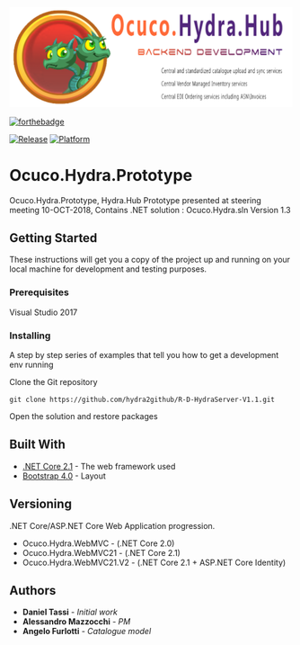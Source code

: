 ![Ocuco.Hydra.Prototype logo](https://github.com/hydra2github/Ocuco.Hydra.Images/blob/master/Logos.and.images/Hydra.Hub.for.Git.backend.png)

[![forthebadge](https://forthebadge.com/images/badges/made-with-c-sharp.svg)](https://forthebadge.com)

[![Release](https://img.shields.io/badge/Version-1.2-green.svg)]()
[![Platform](https://img.shields.io/badge/platform-win--64-lightgrey.svg)]()


# Ocuco.Hydra.Prototype

Ocuco.Hydra.Prototype, Hydra.Hub Prototype presented at steering meeting 10-OCT-2018, 
Contains .NET solution : Ocuco.Hydra.sln Version 1.3

## Getting Started

These instructions will get you a copy of the project up and running on your local machine for development and testing purposes. 

### Prerequisites

Visual Studio 2017

### Installing

A step by step series of examples that tell you how to get a development env running

Clone the Git repository 

```
git clone https://github.com/hydra2github/R-D-HydraServer-V1.1.git
```

Open the solution and restore packages

## Built With

* [.NET Core 2.1](https://github.com/dotnet/core/) - The web framework used
* [Bootstrap 4.0](https://getbootstrap.com/) - Layout


## Versioning

.NET Core/ASP.NET Core Web Application progression. 

* Ocuco.Hydra.WebMVC - (.NET Core 2.0)
* Ocuco.Hydra.WebMVC21 - (.NET Core 2.1)
* Ocuco.Hydra.WebMVC21.V2 - (.NET Core 2.1 + ASP.NET Core Identity)

## Authors

* **Daniel Tassi** - *Initial work*
* **Alessandro Mazzocchi** - *PM*
* **Angelo Furlotti** - *Catalogue model*
